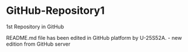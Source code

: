 # GitHub-Repository1
1st Repository in GitHub

README.md file has been edited in GitHub platform by U-25S52A. - new edition from GitHub server
